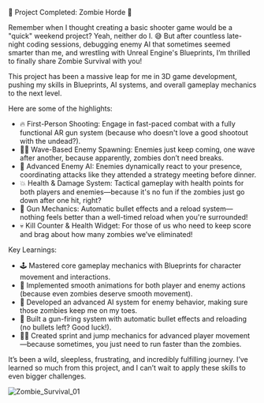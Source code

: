 🚀 Project Completed: Zombie Horde 🚀

Remember when I thought creating a basic shooter game would be a "quick" weekend project? Yeah, neither do I. 😅 But after countless late-night coding sessions, debugging enemy AI that sometimes seemed smarter than me, and wrestling with Unreal Engine's Blueprints, I’m thrilled to finally share Zombie Survival with you!

This project has been a massive leap for me in 3D game development, pushing my skills in Blueprints, AI systems, and overall gameplay mechanics to the next level.

Here are some of the highlights:
- 🔥 First-Person Shooting: Engage in fast-paced combat with a fully functional AR gun system (because who doesn't love a good shootout with the undead?).
- 🧟‍♂️ Wave-Based Enemy Spawning: Enemies just keep coming, one wave after another, because apparently, zombies don’t need breaks. 
- 🧠 Advanced Enemy AI: Enemies dynamically react to your presence, coordinating attacks like they attended a strategy meeting before dinner.
- 💥 Health & Damage System: Tactical gameplay with health points for both players and enemies—because it's no fun if the zombies just go down after one hit, right?
- 🎯 Gun Mechanics: Automatic bullet effects and a reload system—nothing feels better than a well-timed reload when you're surrounded!
- 💀 Kill Counter & Health Widget: For those of us who need to keep score and brag about how many zombies we’ve eliminated!

Key Learnings:
- 🕹️ Mastered core gameplay mechanics with Blueprints for character movement and interactions.
- 🎥 Implemented smooth animations for both player and enemy actions (because even zombies deserve smooth movement).
- 🧠 Developed an advanced AI system for enemy behavior, making sure those zombies keep me on my toes.
- 🔫 Built a gun-firing system with automatic bullet effects and reloading (no bullets left? Good luck!).
- 🏃‍♂️ Created sprint and jump mechanics for advanced player movement—because sometimes, you just need to run faster than the zombies.

It’s been a wild, sleepless, frustrating, and incredibly fulfilling journey. I’ve learned so much from this project, and I can’t wait to apply these skills to even bigger challenges.

![Zombie_Survival_01](https://github.com/user-attachments/assets/94abf1d6-8857-4fb0-a686-305c7042994b)
